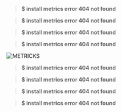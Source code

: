 > **$ install metrics error 404 not found** 

> **$ install metrics error 404 not found**

> **$ install metrics error 404 not found**

> **$ install metrics error 404 not found** 

![METRICKS](https://metrics.lecoq.io/HansakaBro?template=classic&followup=1&isocalendar=1&languages=1&isocalendar.duration=half-year&config.timezone=Europe%2FIstanbul)

> **$ install metrics error 404 not found** 

> **$ install metrics error 404 not found** 

> **$ install metrics error 404 not found** 

> **$ install metrics error 404 not found**
